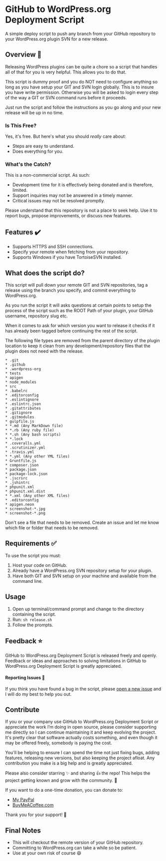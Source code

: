 # GitHub to WordPress.org Deployment Script

A simple deploy script to push any branch from your GitHub repository to your WordPress.org plugin SVN for a new release.

## Overview 🔔

Releasing WordPress plugins can be quite a chore so a script that handles all of that for you is very helpful. This allows you to do that.

This script is dummy proof and you do NOT need to configure anything so long as you have setup your GIT and SVN login globally. This is to insure you have write permission. Otherwise you will be asked to login every step of the way a GIT or SVN command runs before it proceeds.

Just run the script and follow the instructions as you go along and your new release will be up in no time.


### Is This Free?

Yes, it's free. But here's what you should _really_ care about:
* Steps are easy to understand.
* Does everything for you.

### What's the Catch?

This is a non-commercial script. As such:

* Development time for it is effectively being donated and is therefore, limited.
* Support inquiries may not be answered in a timely manner.
* Critical issues may not be resolved promptly.

Please understand that this repository is not a place to seek help. Use it to report bugs, propose improvements, or discuss new features.

## Features ✔️
* Supports HTTPS and SSH connections.
* Specify your remote when fetching from your repository.
* Supports Windows if you have TortoiseSVN installed.

## What does the script do?
This script will pull down your remote GIT and SVN repositories, tag a release using the branch you specify, and commit everything to WordPress.org.

As you run the script it will asks questions at certain points to setup the process of the script such as the ROOT Path of your plugin, your GitHub username, repository slug etc.

When it comes to ask for which version you want to release it checks if it has already been tagged before continuing the rest of the script.

The following file types are removed from the parent directory of the plugin location to keep it clean from any development/repository files that the plugin does not need with the release.

```
* .git
* .github
* .wordpress-org
* tests
* apigen
* node_modules
* src
* .babelrc
* .editorconfig
* .eslintignore
* .eslintrc.json
* .gitattributes
* .gitignore
* .gitmodules
* gulpfile.js
* *.md (Any MarkDown file)
* *.rb (Any ruby file)
* *.sh (Any bash scripts)
* *.lock
* .coveralls.yml
* .scrutinizer.yml
* .travis.yml
* *.yml (Any other YML files)
* Gruntfile.js
* composer.json
* package.json
* package-lock.json
* .jscrsrc
* .jshintrc
* phpunit.xml
* phpunit.xml.dist
* *.xml (Any other XML files)
* .editorconfig
* apigen.neon
* screenshot-*.jpg
* screenshot-*.png
```

Don't see a file that needs to be removed. Create an issue and let me know which file or folder that needs to be removed.


## Requirements ✅

To use the script you must:

1. Host your code on GitHub.
2. Already have a WordPress.org SVN repository setup for your plugin.
3. Have both GIT and SVN setup on your machine and available from the command line.


## Usage

1. Open up terminal/command prompt and change to the directory containing the script.
2. Run: ```sh release.sh```
3. Follow the prompts.


## Feedback ⭐

GitHub to WordPress.org Deployment Script is released freely and openly. Feedback or ideas and approaches to solving limitations in GitHub to WordPress.org Deployment Script is greatly appreciated.


#### Reporting Issues 📝

If you think you have found a bug in the script, please [open a new issue](https://github.com/seb86/github-to-wordpress-deploy-script/issues/new) and I will do my best to help you out.


## Contribute

If you or your company use GitHub to WordPress.org Deployment Script or appreciate the work I’m doing in open source, please consider supporting me directly so I can continue maintaining it and keep evolving the project. It's pretty clear that software actually costs something, and even though it may be offered freely, somebody is paying the cost.

You'll be helping to ensure I can spend the time not just fixing bugs, adding features, releasing new versions, but also keeping the project afloat. Any contribution you make is a big help and is greatly appreciated.

Please also consider starring ✨ and sharing 👍 the repo! This helps the project getting known and grow with the community. 🙏

If you want to do a one-time donation, you can donate to:
- [My PayPal](https://www.paypal.me/codebreaker)
- [BuyMeACoffee.com](https://www.buymeacoffee.com/sebastien)

Thank you for your support! 🙌


## Final Notes

- This will checkout the remote version of your GitHub repository.
- Committing to WordPress.org can take a while so be patient.
- Use at your own risk of course :smile:

